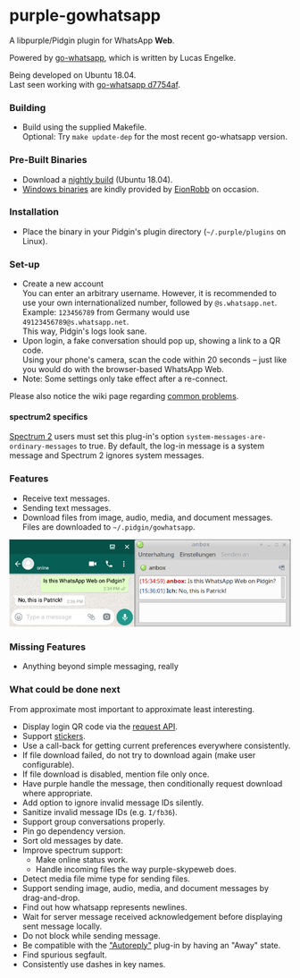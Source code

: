 # purple-gowhatsapp

A libpurple/Pidgin plugin for WhatsApp **Web**.

Powered by [go-whatsapp](https://github.com/Rhymen/go-whatsapp), which is written by Lucas Engelke.

Being developed on Ubuntu 18.04.  
Last seen working with [go-whatsapp d7754af](https://github.com/Rhymen/go-whatsapp/commit/d7754af).

### Building

* Build using the supplied Makefile.  
  Optional: Try `make update-dep` for the most recent go-whatsapp version.

### Pre-Built Binaries

* Download a [nightly build](https://buildbot.hehoe.de/purple-gowhatsapp/builds/) (Ubuntu 18.04).
* [Windows binaries](https://github.com/hoehermann/purple-gowhatsapp/wiki/Windows-Build) are kindly provided by [EionRobb](https://github.com/EionRobb) on occasion.

### Installation

* Place the binary in your Pidgin's plugin directory (`~/.purple/plugins` on Linux).

### Set-up

* Create a new account  
  You can enter an arbitrary username. 
  However, it is recommended to use your own internationalized number, followed by `@s.whatsapp.net`.  
  Example: `123456789` from Germany would use `49123456789@s.whatsapp.net`.  
  This way, Pidgin's logs look sane.
* Upon login, a fake conversation should pop up, showing a link to a QR code.  
  Using your phone's camera, scan the code within 20 seconds – just like you would do with the browser-based WhatsApp Web.
* Note: Some settings only take effect after a re-connect.

Please also notice the wiki page regarding [common problems](Common-Problems).

#### spectrum2 specifics

[Spectrum 2](https://spectrum.im/) users must set this plug-in's option `system-messages-are-ordinary-messages` to true. By default, the log-in message is a system message and Spectrum 2 ignores system messages.

### Features

* Receive text messages.
* Sending text messages.
* Download files from image, audio, media, and document messages.  
  Files are downloaded to `~/.pidgin/gowhatsapp`.

![Instant Message](/instant_message.png?raw=true "Instant Message Screenshot")  

### Missing Features

* Anything beyond simple messaging, really

### What could be done next

From approximate most important to approximate least interesting.

* Display login QR code via the [request API](https://github.com/EionRobb/pidgin-opensteamworks/blob/master/steam-mobile/libsteam.c#L378-L412).
* Support [stickers](https://github.com/Rhymen/go-whatsapp/commit/d7754af4a6b7209d88132b5e498c98f12fb67f70).
* Use a call-back for getting current preferences everywhere consistently.
* If file download failed, do not try to download again (make user configurable).
* If file download is disabled, mention file only once.
* Have purple handle the message, then conditionally request download where appropriate.
* Add option to ignore invalid message IDs silently.
* Sanitize invalid message IDs (e.g. `I/fb36`).
* Support group conversations properly.
* Pin go dependency version.
* Sort old messages by date.
* Improve spectrum support:
  * Make online status work.
  * Handle incoming files the way purple-skypeweb does.
* Detect media file mime type for sending files.
* Support sending image, audio, media, and document messages by drag-and-drop.
* Find out how whatsapp represents newlines.
* Wait for server message received acknowledgement before displaying sent message locally.
* Do not block while sending message.
* Be compatible with the ["Autoreply"](https://github.com/EionRobb/purple-gowhatsapp/issues/3#issuecomment-555814663) plug-in by having an "Away" state.
* Find spurious segfault.
* Consistently use dashes in key names.
